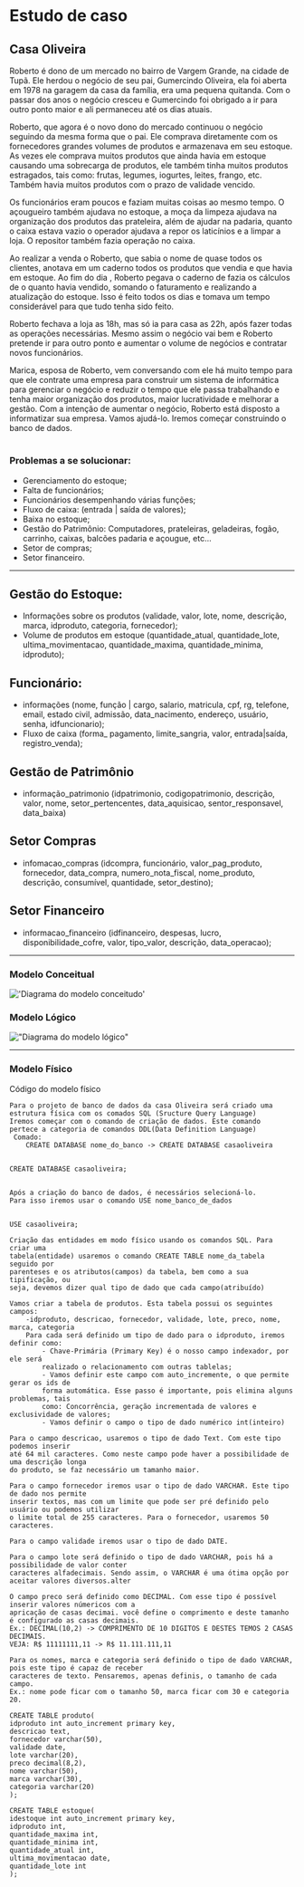 # Estudo de caso

## Casa Oliveira

Roberto é dono de um mercado no bairro de Vargem Grande, na cidade de Tupã. Ele herdou o negócio de seu pai, Gumercindo Oliveira, ela foi aberta em 1978 na garagem da casa da família, era uma pequena quitanda. Com o passar dos anos o negócio cresceu e Gumercindo foi obrigado a ir para outro ponto maior e ali permaneceu até os dias atuais.

Roberto, que agora é o novo dono do mercado continuou o negócio seguindo da mesma forma que o pai. Ele comprava diretamente com os fornecedores grandes volumes de produtos e armazenava em seu estoque. As vezes ele comprava muitos produtos que ainda havia em estoque causando uma sobrecarga de produtos, ele também tinha muitos produtos estragados, tais como: frutas, legumes, iogurtes, leites, frango, etc. Também havia muitos produtos com o prazo de validade vencido.

Os funcionários eram poucos e faziam muitas coisas ao mesmo tempo. O açougueiro também ajudava no estoque, a moça da limpeza ajudava na organização dos produtos das prateleira, além de ajudar na padaria, quanto o caixa estava vazio o operador ajudava a repor os laticínios e a limpar a loja. O repositor também fazia operação no caixa.

Ao realizar a venda o Roberto, que sabia o nome de quase todos os clientes, anotava em um caderno todos os produtos que vendia e que havia em estoque. Ao fim do dia , Roberto pegava o caderno de fazia os cálculos de o quanto havia vendido, somando o faturamento e realizando a atualização do estoque. Isso é feito todos os dias e tomava um tempo considerável para que tudo tenha sido feito.

Roberto fechava a loja as 18h, mas só ia para casa as 22h, após fazer todas as operações necessárias. Mesmo assim o negócio vai bem e Roberto pretende ir para outro ponto e aumentar o volume de negócios e contratar novos funcionários.

Marica, esposa de Roberto, vem conversando com ele há muito tempo para que ele contrate uma empresa para construir um sistema de informática para gerenciar o negócio e reduzir o tempo que ele passa trabalhando e tenha maior organização dos produtos, maior lucratividade e melhorar a gestão.
Com a intenção de aumentar o negócio, Roberto está disposto a informatizar sua empresa. Vamos ajudá-lo. Iremos começar construindo o banco de dados.
#


### Problemas a se solucionar:

- Gerenciamento do estoque;
- Falta de funcionários;
- Funcionários desempenhando várias funções;
- Fluxo de caixa: (entrada | saída de valores);
- Baixa no estoque;
- Gestão do Patrimônio: Computadores, prateleiras, geladeiras, fogão, carrinho, caixas, balcões padaria e açougue, etc...
- Setor de compras;
- Setor financeiro.

---

## Gestão do Estoque:
- Informações sobre os produtos (validade, valor, lote, nome, descrição, marca, idproduto, categoria, fornecedor);
- Volume de produtos em estoque (quantidade_atual, quantidade_lote, ultima_movimentacao, quantidade_maxima, quantidade_minima, idproduto);

## Funcionário:
- informações (nome, função | cargo, salario, matricula, cpf, rg,  telefone, email, estado civil, admissão, data_nacimento, endereço, usuário, senha, idfuncionario);
- Fluxo de caixa (forma_ pagamento, limite_sangria, valor, entrada|saída, registro_venda);

## Gestão de Patrimônio

- informação_patrimonio (idpatrimonio, codigopatrimonio, descrição, valor, nome, setor_pertencentes, data_aquisicao, sentor_responsavel, data_baixa)

## Setor Compras
- infomacao_compras (idcompra, funcionário, valor_pag_produto, fornecedor, data_compra, numero_nota_fiscal, nome_produto, descrição, consumível, quantidade, setor_destino);

## Setor Financeiro 
- informacao_financeiro (idfinanceiro, despesas, lucro, disponibilidade_cofre, valor, tipo_valor, descrição, data_operacao);

---

### Modelo Conceitual

!['Diagrama do modelo conceitudo'](./modelo_conceitual.png)

### Modelo Lógico


!["Diagrama do modelo lógico"](./modelo_logico_estudo.png)


---
### Modelo Físico

Código do modelo físico

```
Para o projeto de banco de dados da casa Oliveira será criado uma 
estrutura física com os comados SQL (Sructure Query Language) 
Iremos começar com o comando de criação de dados. Este comando 
pertece a categoria de comandos DDL(Data Definition Language)
 Comado: 
	CREATE DATABASE nome_do_banco -> CREATE DATABASE casaoliveira
 

CREATE DATABASE casaoliveira;


Após a criação do banco de dados, é necessários selecioná-lo.
Para isso iremos usar o comando USE nome_banco_de_dados


USE casaoliveira;
```
```
Criação das entidades em modo físico usando os comandos SQL. Para criar uma 
tabela(entidade) usaremos o comando CREATE TABLE nome_da_tabela seguido por 
parenteses e os atributos(campos) da tabela, bem como a sua tipificação, ou
seja, devemos dizer qual tipo de dado que cada campo(atribuído)
```
```
Vamos criar a tabela de produtos. Esta tabela possui os seguintes campos:
	-idproduto, descricao, fornecedor, validade, lote, preco, nome, marca, categoria
    Para cada será definido um tipo de dado para o idproduto, iremos definir como:
		- Chave-Primária (Primary Key) é o nosso campo indexador, por ele será
        realizado o relacionamento com outras tablelas;
        - Vamos definir este campo com auto_incremente, o que permite gerar os ids de
        forma automática. Esse passo é importante, pois elimina alguns problemas, tais
        como: Concorrência, geração incrementada de valores e exclusividade de valores;
        - Vamos definir o campo o tipo de dado numérico int(inteiro)
```
```
Para o campo descricao, usaremos o tipo de dado Text. Com este tipo podemos inserir
até 64 mil caracteres. Como neste campo pode haver a possibilidade de uma descrição longa
do produto, se faz necessário um tamanho maior.
```
```
Para o campo fornecedor iremos usar o tipo de dado VARCHAR. Este tipo de dado nos permite
inserir textos, mas com um limite que pode ser pré definido pelo usuário ou podemos utilizar
o limite total de 255 caracteres. Para o fornecedor, usaremos 50 caracteres.
```
```
Para o campo validade iremos usar o tipo de dado DATE.
```
```
Para o campo lote será definido o tipo de dado VARCHAR, pois há a possibilidade de valor conter
caracteres alfadecimais. Sendo assim, o VARCHAR é uma ótima opção por aceitar valores diversos.alter
```
```
O campo preco será definido como DECIMAL. Com esse tipo é possível inserir valores númericos com a 
apricação de casas decimai. você define o comprimento e deste tamanho é configurado as casas decimais.
Ex.: DECIMAL(10,2) -> COMPRIMENTO DE 10 DIGITOS E DESTES TEMOS 2 CASAS DECIMAIS.
VEJA: R$ 11111111,11 -> R$ 11.111.111,11
```
```
Para os nomes, marca e categoria será definido o tipo de dado VARCHAR, pois este tipo é capaz de receber
caracteres de texto. Pensaremos, apenas definis, o tamanho de cada campo.
Ex.: nome pode ficar com o tamanho 50, marca ficar com 30 e categoria 20.
```
```
CREATE TABLE produto(
idproduto int auto_increment primary key,
descricao text,
fornecedor varchar(50),
validade date,
lote varchar(20),
preco decimal(8,2),
nome varchar(50),
marca varchar(30),
categoria varchar(20)
);

CREATE TABLE estoque(
idestoque int auto_increment primary key,
idproduto int,
quantidade_maxima int,
quantidade_minima int,
quantidade_atual int,
ultima_movimentacao date,
quantidade_lote int
);
```